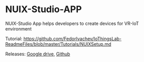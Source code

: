 # NUIX-Studio-APP
NUIX-Studio App helps developers to create devices for VR-IoT environment

Tutorial: https://github.com/FedorIvachev/IoThingsLab-ReadmeFiles/blob/master/Tutorials/NUIXSetup.md

Releases: [Google drive](https://drive.google.com/drive/folders/14YPAb_lDNyyaVLfT7EFcFu36QejwMrCS?usp=sharing), [Github](https://github.com/FedorIvachev/NUIX-Studio-releases/releases/tag/v2.0a1)
